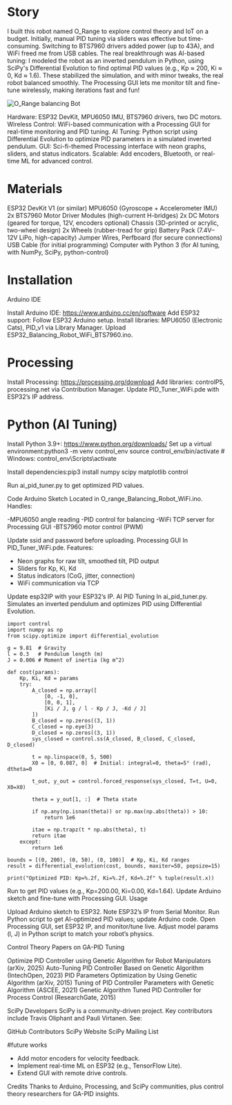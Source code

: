 
# Story
I built this robot named O_Range to explore control theory and IoT on a budget. Initially, manual PID tuning via sliders was effective but time-consuming. Switching to BTS7960 drivers added power (up to 43A), and WiFi freed me from USB cables. The real breakthrough was AI-based tuning: I modeled the robot as an inverted pendulum in Python, using SciPy's Differential Evolution to find optimal PID values (e.g., Kp ≈ 200, Ki ≈ 0, Kd ≈ 1.6). These stabilized the simulation, and with minor tweaks, the real robot balanced smoothly. The Processing GUI lets me monitor tilt and fine-tune wirelessly, making iterations fast and fun!

![O_Range balancing Bot](https://hackster.imgix.net/uploads/attachments/1874478/_qXWhfp0v36.blob?auto=compress%2Cformat&w=900&h=675&fit=min)

Hardware: ESP32 DevKit, MPU6050 IMU, BTS7960 drivers, two DC motors.
Wireless Control: WiFi-based communication with a Processing GUI for real-time monitoring and PID tuning.
AI Tuning: Python script using Differential Evolution to optimize PID parameters in a simulated inverted pendulum.
GUI: Sci-fi-themed Processing interface with neon graphs, sliders, and status indicators.
Scalable: Add encoders, Bluetooth, or real-time ML for advanced control.

# Materials

ESP32 DevKit V1 (or similar)
MPU6050 (Gyroscope + Accelerometer IMU)
2x BTS7960 Motor Driver Modules (high-current H-bridges)
2x DC Motors (geared for torque, 12V, encoders optional)
Chassis (3D-printed or acrylic, two-wheel design)
2x Wheels (rubber-tread for grip)
Battery Pack (7.4V–12V LiPo, high-capacity)
Jumper Wires, Perfboard (for secure connections)
USB Cable (for initial programming)
Computer with Python 3 (for AI tuning, with NumPy, SciPy, python-control)


# Installation
Arduino IDE

Install Arduino IDE: https://www.arduino.cc/en/software
Add ESP32 support: Follow ESP32 Arduino setup.
Install libraries: MPU6050 (Electronic Cats), PID_v1 via Library Manager.
Upload ESP32_Balancing_Robot_WiFi_BTS7960.ino.

# Processing

Install Processing: https://processing.org/download
Add libraries: controlP5, processing.net via Contribution Manager.
Update PID_Tuner_WiFi.pde with ESP32’s IP address.

# Python (AI Tuning)

Install Python 3.9+: https://www.python.org/downloads/
Set up a virtual environment:python3 -m venv control_env
source control_env/bin/activate  # Windows: control_env\Scripts\activate


Install dependencies:pip3 install numpy scipy matplotlib control


Run ai_pid_tuner.py to get optimized PID values.

Code
Arduino Sketch
Located in O_range_Balancing_Robot_WiFi.ino. Handles:

-MPU6050 angle reading
-PID control for balancing
-WiFi TCP server for Processing GUI
-BTS7960 motor control (PWM)

Update ssid and password before uploading.
Processing GUI
In PID_Tuner_WiFi.pde. Features:

- Neon graphs for raw tilt, smoothed tilt, PID output
- Sliders for Kp, Ki, Kd
- Status indicators (CoG, jitter, connection)
- WiFi communication via TCP

Update esp32IP with your ESP32’s IP.
AI PID Tuning
In ai_pid_tuner.py. Simulates an inverted pendulum and optimizes PID using Differential Evolution.
```
import control
import numpy as np
from scipy.optimize import differential_evolution

g = 9.81  # Gravity
l = 0.3   # Pendulum length (m)
J = 0.006 # Moment of inertia (kg m^2)

def cost(params):
    Kp, Ki, Kd = params
    try:
        A_closed = np.array([
            [0, -1, 0],
            [0, 0, 1],
            [Ki / J, g / l - Kp / J, -Kd / J]
        ])
        B_closed = np.zeros((3, 1))
        C_closed = np.eye(3)
        D_closed = np.zeros((3, 1))
        sys_closed = control.ss(A_closed, B_closed, C_closed, D_closed)
        
        t = np.linspace(0, 5, 500)
        X0 = [0, 0.087, 0]  # Initial: integral=0, theta=5° (rad), dtheta=0
        
        t_out, y_out = control.forced_response(sys_closed, T=t, U=0, X0=X0)
        
        theta = y_out[1, :]  # Theta state
        
        if np.any(np.isnan(theta)) or np.max(np.abs(theta)) > 10:
            return 1e6
        
        itae = np.trapz(t * np.abs(theta), t)
        return itae
    except:
        return 1e6

bounds = [(0, 200), (0, 50), (0, 100)]  # Kp, Ki, Kd ranges
result = differential_evolution(cost, bounds, maxiter=50, popsize=15)

print("Optimized PID: Kp=%.2f, Ki=%.2f, Kd=%.2f" % tuple(result.x))
```

Run to get PID values (e.g., Kp=200.00, Ki=0.00, Kd=1.64). Update Arduino sketch and fine-tune with Processing GUI.
Usage

Upload Arduino sketch to ESP32.
Note ESP32’s IP from Serial Monitor.
Run Python script to get AI-optimized PID values; update Arduino code.
Open Processing GUI, set ESP32 IP, and monitor/tune live.
Adjust model params (l, J) in Python script to match your robot’s physics.

Control Theory Papers on GA-PID Tuning

Optimize PID Controller using Genetic Algorithm for Robot Manipulators (arXiv, 2025)
Auto-Tuning PID Controller Based on Genetic Algorithm (IntechOpen, 2023)
PID Parameters Optimization by Using Genetic Algorithm (arXiv, 2015)
Tuning of PID Controller Parameters with Genetic Algorithm (ASCEE, 2021)
Genetic Algorithm Tuned PID Controller for Process Control (ResearchGate, 2015)

SciPy Developers
SciPy is a community-driven project. Key contributors include Travis Oliphant and Pauli Virtanen. See:

GitHub Contributors
SciPy Website
SciPy Mailing List

#future works

- Add motor encoders for velocity feedback.
- Implement real-time ML on ESP32 (e.g., TensorFlow Lite).
- Extend GUI with remote drive controls.

Credits
Thanks to Arduino, Processing, and SciPy communities, plus control theory researchers for GA-PID insights.
